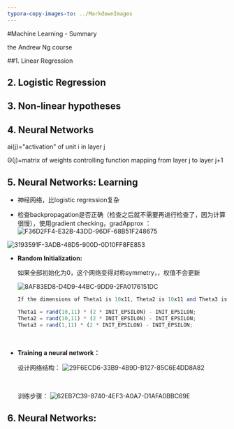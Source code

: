```yaml
---
typora-copy-images-to: ../MarkdownImages
---
```


#Machine Learning - Summary

the Andrew Ng course

##1. Linear Regression



## 2. Logistic Regression



## 3. Non-linear hypotheses

 ## 4. Neural Networks

ai(j)="activation" of unit i in layer j

Θ(j)=matrix of weights controlling function mapping from layer j to layer j+1

## 5. Neural Networks: Learning 		



- 神经网络，比logistic regression复杂


- 检查backpropagation是否正确（检查之后就不需要再进行检查了，因为计算很慢），使用gradient checking，gradApprox ： ![F36D2FF4-E32B-43DD-96DF-68B51F248675](/Users/mengke/Documents/DeepLearning/MarkdownImages/F36D2FF4-E32B-43DD-96DF-68B51F248675.png)

![3193591F-3ADB-48D5-900D-0D10FF8FE853](/var/folders/jf/sq0tj7jd6_173n1m9rmjf35r0000gn/T/abnerworks.Typora/3193591F-3ADB-48D5-900D-0D10FF8FE853.png)

- **Random Initialization:**

  ​如果全部初始化为0，这个网络变得对称symmetry，，权值不会更新

  ![8AF83ED8-D4D9-44BC-9DD9-2FA0176151DC](/var/folders/jf/sq0tj7jd6_173n1m9rmjf35r0000gn/T/abnerworks.Typora/8AF83ED8-D4D9-44BC-9DD9-2FA0176151DC.png)	

  ```Octave
  If the dimensions of Theta1 is 10x11, Theta2 is 10x11 and Theta3 is 1x11.

  Theta1 = rand(10,11) * (2 * INIT_EPSILON) - INIT_EPSILON;
  Theta2 = rand(10,11) * (2 * INIT_EPSILON) - INIT_EPSILON;
  Theta3 = rand(1,11) * (2 * INIT_EPSILON) - INIT_EPSILON;
  ```

  ​

- **Training a neural network：**

  设计网络结构：
  ![29F6ECD6-33B9-4B9D-B127-85C6E4DD8A82](/Users/mengke/Documents/DeepLearning/MarkdownImages/29F6ECD6-33B9-4B9D-B127-85C6E4DD8A82.png)

  ​

  训练步骤：
  ![62EB7C39-8740-4EF3-A0A7-D1AFA0BBC69E](/Users/mengke/Documents/DeepLearning/MarkdownImages/62EB7C39-8740-4EF3-A0A7-D1AFA0BBC69E.png)




## 6. Neural Networks: 
































